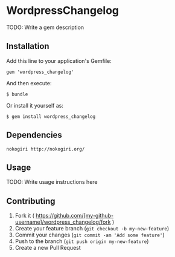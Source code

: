 # WordpressChangelog

TODO: Write a gem description

## Installation

Add this line to your application's Gemfile:

    gem 'wordpress_changelog'

And then execute:

    $ bundle

Or install it yourself as:

    $ gem install wordpress_changelog

## Dependencies

	nokogiri http://nokogiri.org/

## Usage

TODO: Write usage instructions here

## Contributing

1. Fork it ( https://github.com/[my-github-username]/wordpress_changelog/fork )
2. Create your feature branch (`git checkout -b my-new-feature`)
3. Commit your changes (`git commit -am 'Add some feature'`)
4. Push to the branch (`git push origin my-new-feature`)
5. Create a new Pull Request
